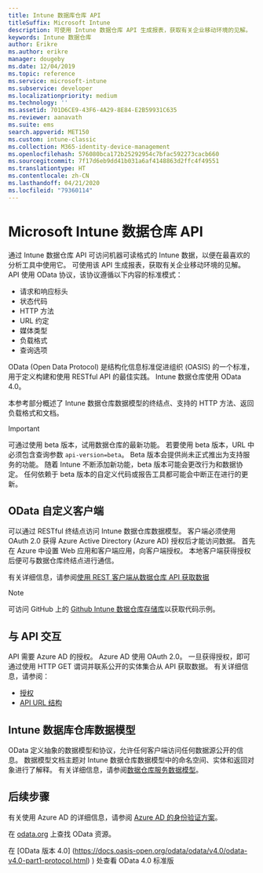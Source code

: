 ```yaml
---
title: Intune 数据库仓库 API
titleSuffix: Microsoft Intune
description: 可使用 Intune 数据仓库 API 生成报表，获取有关企业移动环境的见解。
keywords: Intune 数据仓库
author: Erikre
ms.author: erikre
manager: dougeby
ms.date: 12/04/2019
ms.topic: reference
ms.service: microsoft-intune
ms.subservice: developer
ms.localizationpriority: medium
ms.technology: ''
ms.assetid: 701D6CE9-43F6-4A29-8E84-E2B59931C635
ms.reviewer: aanavath
ms.suite: ems
search.appverid: MET150
ms.custom: intune-classic
ms.collection: M365-identity-device-management
ms.openlocfilehash: 576080bca172b25292954c7bfac592273cacb660
ms.sourcegitcommit: 7f17d6eb9dd41b031a6af4148863d2ffc4f49551
ms.translationtype: HT
ms.contentlocale: zh-CN
ms.lasthandoff: 04/21/2020
ms.locfileid: "79360114"
---
```

# <a name="microsoft-intune-data-warehouse-api"></a>Microsoft Intune 数据仓库 API

通过 Intune 数据仓库 API 可访问机器可读格式的 Intune 数据，以便在最喜欢的分析工具中使用它。 可使用该 API 生成报表，获取有关企业移动环境的见解。 API 使用 OData 协议，该协议遵循以下内容的标准模式：

- 请求和响应标头
- 状态代码
- HTTP 方法
- URL 约定
- 媒体类型
- 负载格式
- 查询选项

OData (Open Data Protocol) 是结构化信息标准促进组织 (OASIS) 的一个标准，用于定义构建和使用 RESTful API 的最佳实践。 Intune 数据仓库使用 OData 4.0。

本参考部分概述了 Intune 数据仓库数据模型的终结点、支持的 HTTP 方法、返回负载格式和文档。

> [!Important]  
> 可通过使用 beta 版本，试用数据仓库的最新功能。 若要使用 beta 版本，URL 中必须包含查询参数 `api-version=beta`。 Beta 版本会提供尚未正式推出为支持服务的功能。 随着 Intune 不断添加新功能，beta 版本可能会更改行为和数据协定。 任何依赖于 beta 版本的自定义代码或报告工具都可能会中断正在进行的更新。 <!--If you experience problems with the beta service, follow [link to feedback process]() to report the issue or provide feedback.-->

## <a name="odata-custom-client"></a>OData 自定义客户端

可以通过 RESTful 终结点访问 Intune 数据仓库数据模型。 客户端必须使用 OAuth 2.0 获得 Azure Active Directory (Azure AD) 授权后才能访问数据。 首先在 Azure 中设置 Web 应用和客户端应用，向客户端授权。 本地客户端获得授权后便可与数据仓库终结点进行通信。

有关详细信息，请参阅[使用 REST 客户端从数据仓库 API 获取数据](reports-proc-data-rest.md)

> [!Note]  
> 可访问 GitHub 上的 [Github Intune 数据仓库存储库](https://github.com/Microsoft/Intune-Data-Warehouse)以获取代码示例。

## <a name="interacting-with-the-api"></a>与 API 交互

API 需要 Azure AD 的授权。 Azure AD 使用 OAuth 2.0。 一旦获得授权，即可通过使用 HTTP GET 谓词并联系公开的实体集合从 API 获取数据。 有关详细信息，请参阅：

- [授权](reports-api-url.md#authorization)
- [API URL 结构](reports-api-url.md#api-url-structure)

## <a name="intune-data-warehouse-data-model"></a>Intune 数据库仓库数据模型

OData 定义抽象的数据模型和协议，允许任何客户端访问任何数据源公开的信息。 数据模型文档主题对 Intune 数据仓库数据模型中的命名空间、实体和返回对象进行了解释。 有关详细信息，请参阅[数据仓库服务数据模型](reports-ref-data-model.md)。

## <a name="next-steps"></a>后续步骤

有关使用 Azure AD 的详细信息，请参阅 [Azure AD 的身份验证方案](https://docs.microsoft.com/azure/active-directory/develop/active-directory-authentication-scenarios)。

在 [odata.org](https://www.odata.org) 上查找 OData 资源。
  
在 [OData 版本 4.0] (https://docs.oasis-open.org/odata/odata/v4.0/odata-v4.0-part1-protocol.html) ) 处查看 OData 4.0 标准版  
